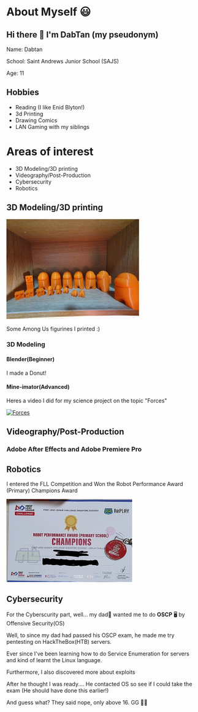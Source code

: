 # About Myself 😃

## Hi there 👋 I'm DabTan (my pseudonym)
Name: Dabtan

School: Saint Andrews Junior School (SAJS)

Age: 11
## Hobbies
+ Reading (I like Enid Blyton!)
+ 3d Printing 
+ Drawing Comics
+ LAN Gaming with my siblings


# Areas of interest
- 3D Modeling/3D printing
- Videography/Post-Production
- Cybersecurity
- Robotics
## 3D Modeling/3D printing

![alt text](https://github.com/DabTan/DabTan/blob/main/20210516_203102.jpg?raw=true)

Some Among Us figurines I printed :)



### 3D Modeling
#### Blender(Beginner)
I made a Donut!

#### Mine-imator(Advanced)
Heres a video I did for my science project on the topic "Forces"

[![Forces](https://img.youtube.com/vi/pFBS_1_SPIc/0.jpg)](https://www.youtube.com/watch?v=pFBS_1_SPIc)

## Videography/Post-Production

### Adobe After Effects and Adobe Premiere Pro

### 


## Robotics
I entered the FLL Competition and Won the Robot Performance Award (Primary) Champions Award

![alt text](https://github.com/DabTan/DabTan/blob/main/FLL%20cert.jpg?raw=true)

## Cybersecurity

For the Cyberscurity part, well... my dad👨 wanted me to do __OSCP__ 🖥️ by Offensive Security(OS)

Well, to since my dad had passed his OSCP exam, he made me 
try pentesting on HackTheBox(HTB) servers.

Ever since I've been learning how to do Service Enumeration for servers
and kind of learnt the Linux language.

Furthermore, I also discovered more about exploits 


After he thought I was ready....
 He contacted OS so see if I could take the exam (He should have done this earlier!)
 
 And guess what? They said nope, only above 16. GG 🤷‍♂️
